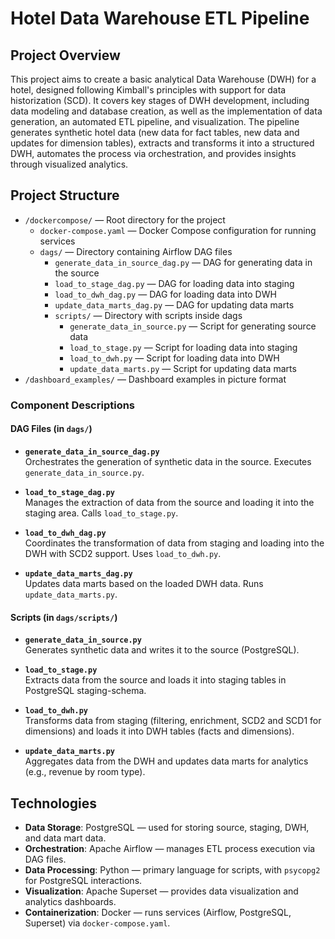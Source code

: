 # Hotel Data Warehouse ETL Pipeline

## Project Overview

This project aims to create a basic analytical Data Warehouse (DWH) for a hotel, designed following Kimball's principles with support for data historization (SCD). It covers key stages of DWH development, including data modeling and database creation, as well as the implementation of data generation, an automated ETL pipeline, and visualization. The pipeline generates synthetic hotel data (new data for fact tables, new data and updates for dimension tables), extracts and transforms it into a structured DWH, automates the process via orchestration, and provides insights through visualized analytics.

## Project Structure

- `/dockercompose/` — Root directory for the project
  - `docker-compose.yaml` — Docker Compose configuration for running services
  - `dags/` — Directory containing Airflow DAG files
    - `generate_data_in_source_dag.py` — DAG for generating data in the source
    - `load_to_stage_dag.py` — DAG for loading data into staging
    - `load_to_dwh_dag.py` — DAG for loading data into DWH
    - `update_data_marts_dag.py` — DAG for updating data marts
    - `scripts/` — Directory with scripts inside dags
      - `generate_data_in_source.py` — Script for generating source data
      - `load_to_stage.py` — Script for loading data into staging
      - `load_to_dwh.py` — Script for loading data into DWH
      - `update_data_marts.py` — Script for updating data marts
- `/dashboard_examples/` — Dashboard examples in picture format

### Component Descriptions

#### DAG Files (in `dags/`)
- **`generate_data_in_source_dag.py`**  
  Orchestrates the generation of synthetic data in the source. Executes `generate_data_in_source.py`.

- **`load_to_stage_dag.py`**  
  Manages the extraction of data from the source and loading it into the staging area. Calls `load_to_stage.py`.

- **`load_to_dwh_dag.py`**  
  Coordinates the transformation of data from staging and loading into the DWH with SCD2 support. Uses `load_to_dwh.py`.

- **`update_data_marts_dag.py`**  
  Updates data marts based on the loaded DWH data. Runs `update_data_marts.py`.

#### Scripts (in `dags/scripts/`)
- **`generate_data_in_source.py`**  
  Generates synthetic data and writes it to the source (PostgreSQL).

- **`load_to_stage.py`**  
  Extracts data from the source and loads it into staging tables in PostgreSQL staging-schema.

- **`load_to_dwh.py`**  
  Transforms data from staging (filtering, enrichment, SCD2 and SCD1 for dimensions) and loads it into DWH tables (facts and dimensions).

- **`update_data_marts.py`**  
  Aggregates data from the DWH and updates data marts for analytics (e.g., revenue by room type).

## Technologies

- **Data Storage**: PostgreSQL — used for storing source, staging, DWH, and data mart data.
- **Orchestration**: Apache Airflow — manages ETL process execution via DAG files.
- **Data Processing**: Python — primary language for scripts, with `psycopg2` for PostgreSQL interactions.
- **Visualization**: Apache Superset — provides data visualization and analytics dashboards.
- **Containerization**: Docker — runs services (Airflow, PostgreSQL, Superset) via `docker-compose.yaml`.